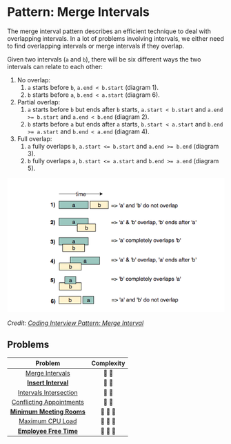 # Pattern: Merge Intervals

The merge interval pattern describes an efficient technique to deal with overlapping intervals. In a lot of problems involving intervals, we either need to find overlapping intervals or merge intervals if they overlap.

Given two intervals (`a` and `b`), there will be six different ways the two intervals can relate to each other:

1. No overlap:
   1. `a` starts before `b`, `a.end < b.start` (diagram 1).
   2. `b` starts before `a`, `b.end < a.start` (diagram 6).
2. Partial overlap:
   1. `a` starts before `b` but ends after `b` starts, `a.start < b.start` and `a.end >= b.start` and `a.end < b.end` (diagram 2).
   2. `b` starts before `a` but ends after `a` starts, `b.start < a.start` and `b.end >= a.start` and `b.end < a.end` (diagram 4).
3. Full overlap:
   1. `a` fully overlaps `b`, `a.start <= b.start` and `a.end >= b.end` (diagram 3).
   2. `b` fully overlaps `a`, `b.start <= a.start` and `b.end >= a.end` (diagram 5).

![Pattern: Merge Intervals](../images/pattern-merge-intervals.png)

_Credit: [Coding Interview Pattern: Merge Interval](https://medium.com/codex/grokking-the-coding-interview-pattern-merge-interval-6e6b1e9e038c)_

## Problems

|                           Problem                            |       Complexity        |
| :----------------------------------------------------------: | :---------------------: |
|          [Merge Intervals](./01-merge-intervals.md)          |     :star2: :star2:     |
|        **[Insert Interval](./02-insert-interval.md)**        |     :star2: :star2:     |
|   [Intervals Intersection](./03-intervals-intersection.md)   |     :star2: :star2:     |
| [Conflicting Appointments](./04-conflicting-appointments.md) |     :star2: :star2:     |
|  **[Minimum Meeting Rooms](./05-minimum-meeting-rooms.md)**  | :star2: :star2: :star2: |
|         [Maximum CPU Load](./06-maximum-cpu-load.md)         | :star2: :star2: :star2: |
|     **[Employee Free Time](./07-employee-free-time.md)**     | :star2: :star2: :star2: |
